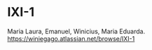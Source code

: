 # IXI-1
Maria Laura, Emanuel, Winicius, Maria Eduarda.
https://winiegago.atlassian.net/browse/IXI-1

